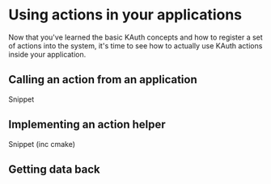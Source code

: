 # Using actions in your applications
Now that you've learned the basic KAuth concepts and how to register a set of actions into the system, it's time to see how to actually use KAuth actions inside your application.

## Calling an action from an application

Snippet

## Implementing an action helper

Snippet (inc cmake)

## Getting data back